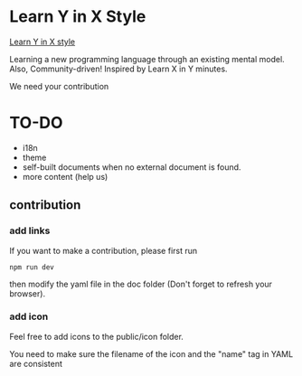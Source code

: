 # Learn Y in X Style

[Learn Y in X style](https://learnyinxstyle.com)

Learning a new programming language through an existing mental model. Also, Community-driven! Inspired by Learn X in Y minutes.

We need your contribution

# TO-DO

- i18n
- theme
- self-built documents when no external document is found.
- more content (help us)

## contribution

### add links

If you want to make a contribution, please first run

```
npm run dev
```

then modify the yaml file in the doc folder (Don't forget to refresh your browser).

### add icon

Feel free to add icons to the public/icon folder.

You need to make sure the filename of the icon and the "name" tag in YAML are consistent
